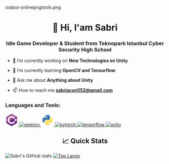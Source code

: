 output-onlinepngtools.png
<h1 align="center"> 👋 Hi, I'am Sabri</h1>
<h3 align="center">Idle Game Developer & Student from Teknopark Istanbul Cyber Security High School</h3>

- 🔭 I’m currently working on **New Technologies on Unity**

- 🌱 I’m currently learning **OpenCV and Tensorflow**

- 💬 Ask me about **Anything about Unity**

- 📫 How to reach me **sabriacun552@gmail.com**

<h3 

<h3 align="left">Languages and Tools:</h3>
<p align="left"> <a href="https://www.w3schools.com/cs/" target="_blank" rel="noreferrer"> <img src="https://raw.githubusercontent.com/devicons/devicon/master/icons/csharp/csharp-original.svg" alt="csharp" width="40" height="40"/> </a> <a href="https://opencv.org/" target="_blank" rel="noreferrer"> <img src="https://www.vectorlogo.zone/logos/opencv/opencv-icon.svg" alt="opencv" width="40" height="40"/> </a> <a href="https://www.python.org" target="_blank" rel="noreferrer"> <img src="https://raw.githubusercontent.com/devicons/devicon/master/icons/python/python-original.svg" alt="python" width="40" height="40"/> </a> <a href="https://pytorch.org/" target="_blank" rel="noreferrer"> <img src="https://www.vectorlogo.zone/logos/pytorch/pytorch-icon.svg" alt="pytorch" width="40" height="40"/> </a> <a href="https://www.tensorflow.org" target="_blank" rel="noreferrer"> <img src="https://www.vectorlogo.zone/logos/tensorflow/tensorflow-icon.svg" alt="tensorflow" width="40" height="40"/> </a> <a href="https://unity.com/" target="_blank" rel="noreferrer"> <img src="https://www.vectorlogo.zone/logos/unity3d/unity3d-icon.svg" alt="unity" width="40" height="40"/> </a> </p>

<h2 align="center">📈 Quick Stats </h2> 

![Sabri's GitHub stats](https://github-readme-stats.vercel.app/api?username=SabriACUN\&bg_color=30,e96443,904e95\&title_color=fff\&text_color=fff)
[![Top Langs](https://github-readme-stats.vercel.app/api/top-langs/?username=SabriACUN\&layout=donut\&bg_color=30,e96443,904e95\&title_color=fff\&text_color=fff)](https://github.com/SabriACUN/github-readme-stats)

